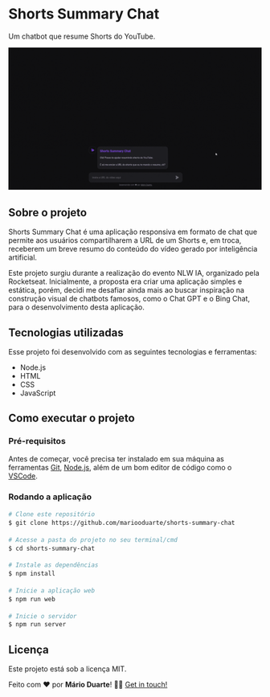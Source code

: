 # Shorts Summary Chat

Um chatbot que resume Shorts do YouTube.

![Gif mostrando o projeto.](public/aplication.gif)

## Sobre o projeto

Shorts Summary Chat é uma aplicação responsiva em formato de chat que permite aos usuários compartilharem a URL de um Shorts e, em troca, receberem um breve resumo do conteúdo do vídeo gerado por inteligência artificial.

Este projeto surgiu durante a realização do evento NLW IA, organizado pela Rocketseat. Inicialmente, a proposta era criar uma aplicação simples e estática, porém, decidi me desafiar ainda mais ao buscar inspiração na construção visual de chatbots famosos, como o Chat GPT e o Bing Chat, para o desenvolvimento desta aplicação.

## Tecnologias utilizadas

Esse projeto foi desenvolvido com as seguintes tecnologias e ferramentas:
<br>

- Node.js
- HTML
- CSS
- JavaScript

## Como executar o projeto

### Pré-requisitos

Antes de começar, você precisa ter instalado em sua máquina as ferramentas [Git](https://git-scm.com), [Node.js](https://nodejs.org/en/), além de um bom editor de código como o [VSCode](https://code.visualstudio.com/).

### Rodando a aplicação

```bash
# Clone este repositório
$ git clone https://github.com/mariooduarte/shorts-summary-chat

# Acesse a pasta do projeto no seu terminal/cmd
$ cd shorts-summary-chat

# Instale as dependências
$ npm install

# Inicie a aplicação web
$ npm run web

# Inicie o servidor
$ npm run server
```

## Licença

Este projeto está sob a licença MIT.

Feito com ❤️ por **Mário Duarte**! 👋🏻 [Get in touch!](https://github.com/MariooDuarte)
